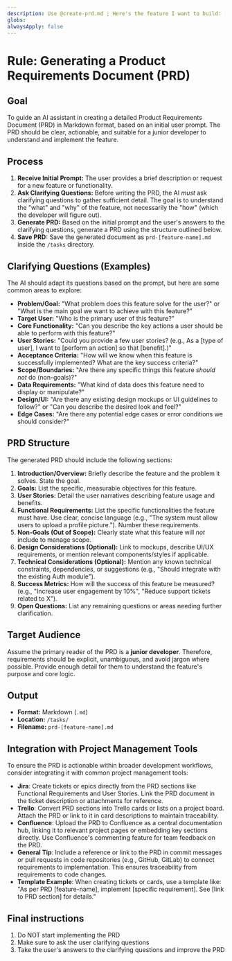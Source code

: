 ```yaml
---
description: Use @create-prd.md ; Here's the feature I want to build: [Describe your feature in detail] ; Reference these files to help you: [Optional: @file1.py @file2.ts]
globs:
alwaysApply: false
---
```


# Rule: Generating a Product Requirements Document (PRD)

## Goal

To guide an AI assistant in creating a detailed Product Requirements Document (PRD) in Markdown format, based on an
initial user prompt. The PRD should be clear, actionable, and suitable for a junior developer to understand and
implement the feature.

## Process

1.  **Receive Initial Prompt:** The user provides a brief description or request for a new feature or functionality.
2.  **Ask Clarifying Questions:** Before writing the PRD, the AI _must_ ask clarifying questions to gather sufficient
    detail. The goal is to understand the "what" and "why" of the feature, not necessarily the "how" (which the
    developer will figure out).
3.  **Generate PRD:** Based on the initial prompt and the user's answers to the clarifying questions, generate a PRD
    using the structure outlined below.
4.  **Save PRD:** Save the generated document as `prd-[feature-name].md` inside the `/tasks` directory.

## Clarifying Questions (Examples)

The AI should adapt its questions based on the prompt, but here are some common areas to explore:

- **Problem/Goal:** "What problem does this feature solve for the user?" or "What is the main goal we want to achieve
  with this feature?"
- **Target User:** "Who is the primary user of this feature?"
- **Core Functionality:** "Can you describe the key actions a user should be able to perform with this feature?"
- **User Stories:** "Could you provide a few user stories? (e.g., As a [type of user], I want to [perform an action] so
  that [benefit].)"
- **Acceptance Criteria:** "How will we know when this feature is successfully implemented? What are the key success
  criteria?"
- **Scope/Boundaries:** "Are there any specific things this feature _should not_ do (non-goals)?"
- **Data Requirements:** "What kind of data does this feature need to display or manipulate?"
- **Design/UI:** "Are there any existing design mockups or UI guidelines to follow?" or "Can you describe the desired
  look and feel?"
- **Edge Cases:** "Are there any potential edge cases or error conditions we should consider?"

## PRD Structure

The generated PRD should include the following sections:

1.  **Introduction/Overview:** Briefly describe the feature and the problem it solves. State the goal.
2.  **Goals:** List the specific, measurable objectives for this feature.
3.  **User Stories:** Detail the user narratives describing feature usage and benefits.
4.  **Functional Requirements:** List the specific functionalities the feature must have. Use clear, concise language
    (e.g., "The system must allow users to upload a profile picture."). Number these requirements.
5.  **Non-Goals (Out of Scope):** Clearly state what this feature will _not_ include to manage scope.
6.  **Design Considerations (Optional):** Link to mockups, describe UI/UX requirements, or mention relevant
    components/styles if applicable.
7.  **Technical Considerations (Optional):** Mention any known technical constraints, dependencies, or suggestions
    (e.g., "Should integrate with the existing Auth module").
8.  **Success Metrics:** How will the success of this feature be measured? (e.g., "Increase user engagement by 10%",
    "Reduce support tickets related to X").
9.  **Open Questions:** List any remaining questions or areas needing further clarification.

## Target Audience

Assume the primary reader of the PRD is a **junior developer**. Therefore, requirements should be explicit, unambiguous,
and avoid jargon where possible. Provide enough detail for them to understand the feature's purpose and core logic.

## Output

- **Format:** Markdown (`.md`)
- **Location:** `/tasks/`
- **Filename:** `prd-[feature-name].md`

## Integration with Project Management Tools

To ensure the PRD is actionable within broader development workflows, consider integrating it with common project
management tools:

- **Jira**: Create tickets or epics directly from the PRD sections like Functional Requirements and User Stories. Link
  the PRD document in the ticket description or attachments for reference.
- **Trello**: Convert PRD sections into Trello cards or lists on a project board. Attach the PRD or link to it in card
  descriptions to maintain traceability.
- **Confluence**: Upload the PRD to Confluence as a central documentation hub, linking it to relevant project pages or
  embedding key sections directly. Use Confluence's commenting feature for team feedback on the PRD.
- **General Tip**: Include a reference or link to the PRD in commit messages or pull requests in code repositories
  (e.g., GitHub, GitLab) to connect requirements to implementation. This ensures traceability from requirements to code
  changes.
- **Template Example**: When creating tickets or cards, use a template like: "As per PRD [feature-name], implement
  [specific requirement]. See [link to PRD section] for details."

## Final instructions

1. Do NOT start implementing the PRD
2. Make sure to ask the user clarifying questions
3. Take the user's answers to the clarifying questions and improve the PRD
